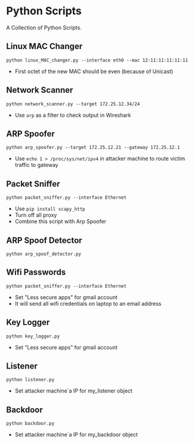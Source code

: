 # Python Scripts
A Collection of Python Scripts.

## Linux MAC Changer
```python linux_MAC_changer.py --interface eth0 --mac 12:11:11:11:11:11```
- First octet of the new MAC should be even (because of Unicast)

## Network Scanner
```python network_scanner.py --target 172.25.12.34/24```
- Use ```arp``` as a filter to check output in Wireshark

## ARP Spoofer
```python arp_spoofer.py --target 172.25.12.21 --gateway 172.25.12.1```
- Use ```echo 1 > /proc/sys/net/ipv4``` in attacker machine to route victim traffic to gateway

## Packet Sniffer
```python packet_sniffer.py --interface Ethernet```
- Use ```pip install scapy_http```
- Turn off all proxy
- Combine this script with Arp Spoofer

## ARP Spoof Detector
```python arp_spoof_detector.py```

## Wifi Passwords
```python packet_sniffer.py --interface Ethernet```
- Set "Less secure apps" for gmail account
- It will send all wifi credentials on laptop to an email address


## Key Logger
```python key_logger.py```
- Set "Less secure apps" for gmail account

## Listener
```python listener.py```
- Set attacker machine`a IP for my_listener object

## Backdoor
```python backdoor.py```
- Set attacker machine`a IP for my_backdoor object
